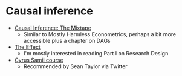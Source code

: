 # Causal inference

- [Causal Inference: The Mixtape](https://mixtape.scunning.com/)
  - Similar to Mostly Harmless Econometrics, perhaps a bit more accessible plus a chapter on DAGs
- [The Effect](https://nickchk.com/causalitybook.html)
  - I'm mostly interested in reading Part I on Research Design
- [Cyrus Samii course](https://cyrussamii.com/?page_id=3246) 
  - Recommended by Sean Taylor via Twitter